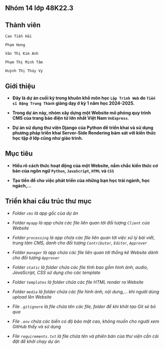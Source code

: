 ## Nhóm 14 lớp 48K22.3

## Thành viên
  `Cao Tiến Hải`

  `Phạm Hưng`

  `Văn Thị Kim Anh`

  `Phạm Thị Minh Tâm` 

  `Huỳnh Thị Thúy Vy`

## Giới thiệu
  - **Đây là dự án cuối kỳ trong khuôn khổ môn học `Lập Trình Web` do `Tiến sĩ Đặng Trung Thành` giảng dạy ở kỳ 1 năm học 2024-2025.**

  - **Trong dự án này, nhóm xây dựng một Website mô phỏng quy trình CMS của trang báo điện tử lớn nhất Việt Nam `VnExpress`**. 

  - **Dự án sử dụng thư viện Django của Python để triển khai và sử dụng phương pháp triển khai Server-Side Rendering bám sát với kiến thức học tập ở lớp cũng như giáo trình.**

## Mục tiêu
  - **Hiểu rõ cách thức hoạt động của một Website, nắm chắc kiến thức cơ bản của ngôn ngữ `Python`, `JavaScript`, `HTML` và `CSS`**

  - **Tạo tiền đề cho việc phát triển của những bạn học trái ngành, học ngách,...**

## Triển khai cấu trúc thư mục
  - *Folder `cms` là app gốc của dự án*

  - *Folder `myapp` là app chứa các file liên quan tới đối tượng `Client` của Website*

  - *Folder `processing` là app chứa các file liên quan tới việc xử lý bài viết, trung tâm CMS, danh cho đối tượng `Contributor`, `Editor`, `Approver`*

  - *Folder `manager` là app chứa các file liên quan tới thống kê Website dành cho đối tượng `Approver`*

  - *Folder `static` là folder chứa các file tĩnh bao gồm hình ảnh, audio, JavaScript, CSS sử dụng cho các template*

  - *Folder `templates` là folder chứa các file HTML render ra Website*

  - *Folder `media` là folder chứa các file hình ảnh, nội dung,... khi người dùng upload lên Website*

  - *File `.gitignore` là file chứa tên các file, folder để khi khởi tạo Git sẻ bỏ qua*

  - *File `.env` chứa các biến có độ bảo mật cao, không muốn cho người xem GitHub thấy và sử dụng*

  - *File `requirements.txt` là file chứa tên và phiên bản của thư viện cần cài đặt để khởi chạy dự án*